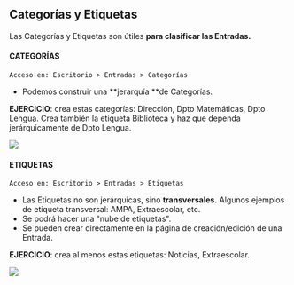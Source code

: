 ## Categorías y Etiquetas

Las Categorías y Etiquetas son útiles **para clasificar las Entradas.**

#### CATEGORÍAS

```
Acceso en: Escritorio > Entradas > Categorías
```

* Podemos construir una **jerarquía **de Categorías.

**EJERCICIO**: crea estas categorías: Dirección, Dpto Matemáticas, Dpto Lengua. Crea también la etiqueta Biblioteca y haz que dependa jerárquicamente de Dpto Lengua.

![](https://catedu.github.io/atrevete-con-wordpress/assets/categorias.png)

#### ETIQUETAS

```
Acceso en: Escritorio > Entradas > Etiquetas
```

* Las Etiquetas no son jerárquicas, sino **transversales.** Algunos ejemplos de etiqueta transversal: AMPA, Extraescolar, etc.
* Se podrá hacer una "nube de etiquetas".
* Se pueden crear directamente en la página de creación/edición de una Entrada.

**EJERCICIO**: crea al menos estas etiquetas: Noticias, Extraescolar.

![](https://catedu.github.io/atrevete-con-wordpress/assets/etiquetas.png)

